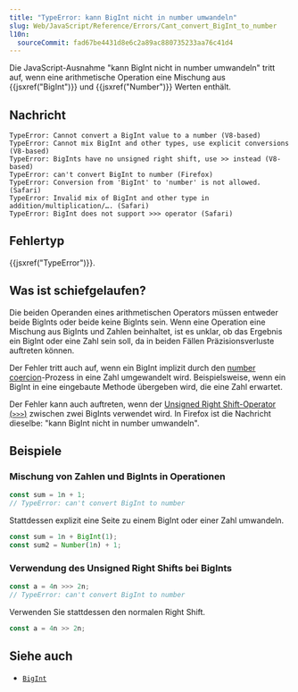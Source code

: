 ```yaml
---
title: "TypeError: kann BigInt nicht in number umwandeln"
slug: Web/JavaScript/Reference/Errors/Cant_convert_BigInt_to_number
l10n:
  sourceCommit: fad67be4431d8e6c2a89ac880735233aa76c41d4
---
```


Die JavaScript-Ausnahme "kann BigInt nicht in number umwandeln" tritt auf, wenn eine arithmetische Operation eine Mischung aus {{jsxref("BigInt")}} und {{jsxref("Number")}} Werten enthält.

## Nachricht

```plain
TypeError: Cannot convert a BigInt value to a number (V8-based)
TypeError: Cannot mix BigInt and other types, use explicit conversions (V8-based)
TypeError: BigInts have no unsigned right shift, use >> instead (V8-based)
TypeError: can't convert BigInt to number (Firefox)
TypeError: Conversion from 'BigInt' to 'number' is not allowed. (Safari)
TypeError: Invalid mix of BigInt and other type in addition/multiplication/…. (Safari)
TypeError: BigInt does not support >>> operator (Safari)
```

## Fehlertyp

{{jsxref("TypeError")}}.

## Was ist schiefgelaufen?

Die beiden Operanden eines arithmetischen Operators müssen entweder beide BigInts oder beide keine BigInts sein. Wenn eine Operation eine Mischung aus BigInts und Zahlen beinhaltet, ist es unklar, ob das Ergebnis ein BigInt oder eine Zahl sein soll, da in beiden Fällen Präzisionsverluste auftreten können.

Der Fehler tritt auch auf, wenn ein BigInt implizit durch den [number coercion](/de/docs/Web/JavaScript/Reference/Global_Objects/Number#number_coercion)-Prozess in eine Zahl umgewandelt wird. Beispielsweise, wenn ein BigInt in eine eingebaute Methode übergeben wird, die eine Zahl erwartet.

Der Fehler kann auch auftreten, wenn der [Unsigned Right Shift-Operator (`>>>`)](/de/docs/Web/JavaScript/Reference/Operators/Unsigned_right_shift) zwischen zwei BigInts verwendet wird. In Firefox ist die Nachricht dieselbe: "kann BigInt nicht in number umwandeln".

## Beispiele

### Mischung von Zahlen und BigInts in Operationen

```js example-bad
const sum = 1n + 1;
// TypeError: can't convert BigInt to number
```

Stattdessen explizit eine Seite zu einem BigInt oder einer Zahl umwandeln.

```js example-good
const sum = 1n + BigInt(1);
const sum2 = Number(1n) + 1;
```

### Verwendung des Unsigned Right Shifts bei BigInts

```js example-bad
const a = 4n >>> 2n;
// TypeError: can't convert BigInt to number
```

Verwenden Sie stattdessen den normalen Right Shift.

```js example-good
const a = 4n >> 2n;
```

## Siehe auch

- [`BigInt`](/de/docs/Web/JavaScript/Reference/Global_Objects/BigInt)

